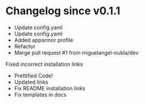# Changelog since v0.1.1
- Update config.yaml 
- Update config.yaml 
- Added apparmor profile 
- Refactor 
- Merge pull request #1 from miguelangel-nubla/dev

Fixed incorrect installation links 
- Prettified Code! 
- Updated links 
- Fix README installation links 
- Fix templates in docs 
